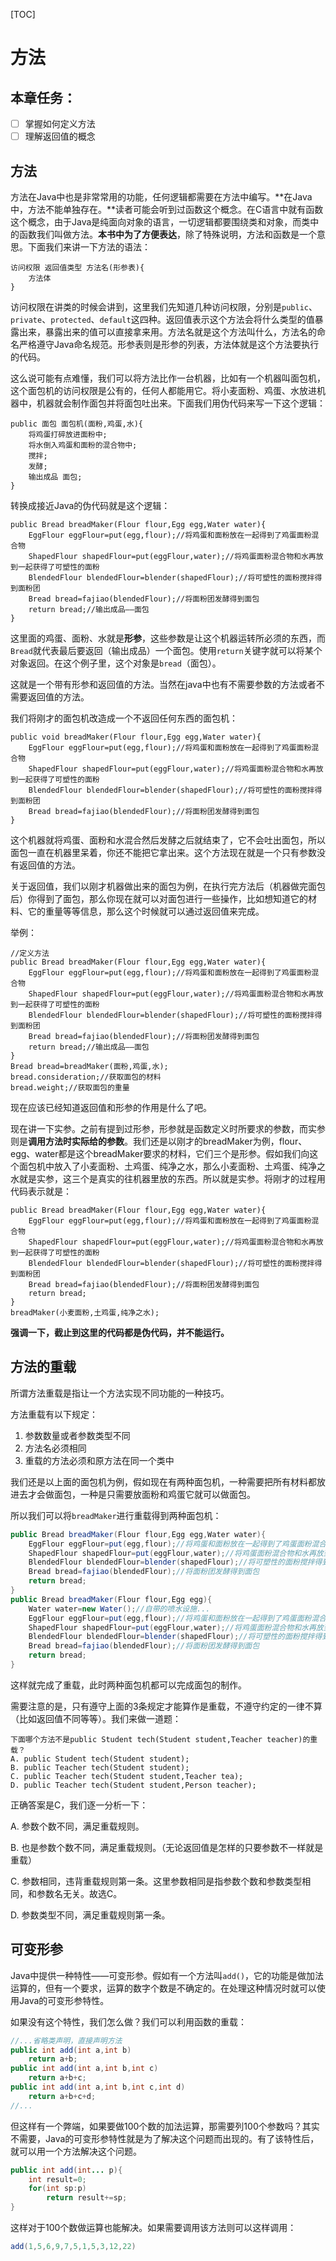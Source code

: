 [TOC]

# 方法

## 本章任务：

- [ ] 掌握如何定义方法
- [ ] 理解返回值的概念

## 方法

方法在Java中也是非常常用的功能，任何逻辑都需要在方法中编写。**在Java中，方法不能单独存在。**读者可能会听到过函数这个概念。在C语言中就有函数这个概念，由于Java是纯面向对象的语言，一切逻辑都要围绕类和对象，而类中的函数我们叫做方法。**本书中为了方便表达**，除了特殊说明，方法和函数是一个意思。下面我们来讲一下方法的语法：

```
访问权限 返回值类型 方法名(形参表){
	方法体
}
```

访问权限在讲类的时候会讲到，这里我们先知道几种访问权限，分别是`public`、`private`、`protected`、`default`这四种。返回值表示这个方法会将什么类型的值暴露出来，暴露出来的值可以直接拿来用。方法名就是这个方法叫什么，方法名的命名严格遵守Java命名规范。形参表则是形参的列表，方法体就是这个方法要执行的代码。

这么说可能有点难懂，我们可以将方法比作一台机器，比如有一个机器叫面包机，这个面包机的访问权限是公有的，任何人都能用它。将小麦面粉、鸡蛋、水放进机器中，机器就会制作面包并将面包吐出来。下面我们用伪代码来写一下这个逻辑：

```
public 面包 面包机(面粉,鸡蛋,水){
	将鸡蛋打碎放进面粉中;
	将水倒入鸡蛋和面粉的混合物中;
	搅拌;
	发酵;
	输出成品 面包;
}
```

转换成接近Java的伪代码就是这个逻辑：

```
public Bread breadMaker(Flour flour,Egg egg,Water water){
    EggFlour eggFlour=put(egg,flour);//将鸡蛋和面粉放在一起得到了鸡蛋面粉混合物
    ShapedFlour shapedFlour=put(eggFlour,water);//将鸡蛋面粉混合物和水再放到一起获得了可塑性的面粉
    BlendedFlour blendedFlour=blender(shapedFlour);//将可塑性的面粉搅拌得到面粉团
    Bread bread=fajiao(blendedFlour);//将面粉团发酵得到面包
    return bread;//输出成品——面包
}
```

这里面的鸡蛋、面粉、水就是**形参**，这些参数是让这个机器运转所必须的东西，而`Bread`就代表最后要返回（输出成品）一个面包。使用`return`关键字就可以将某个对象返回。在这个例子里，这个对象是`bread`（面包）。

这就是一个带有形参和返回值的方法。当然在java中也有不需要参数的方法或者不需要返回值的方法。

我们将刚才的面包机改造成一个不返回任何东西的面包机：

```
public void breadMaker(Flour flour,Egg egg,Water water){
    EggFlour eggFlour=put(egg,flour);//将鸡蛋和面粉放在一起得到了鸡蛋面粉混合物
    ShapedFlour shapedFlour=put(eggFlour,water);//将鸡蛋面粉混合物和水再放到一起获得了可塑性的面粉
    BlendedFlour blendedFlour=blender(shapedFlour);//将可塑性的面粉搅拌得到面粉团
    Bread bread=fajiao(blendedFlour);//将面粉团发酵得到面包
}
```

这个机器就将鸡蛋、面粉和水混合然后发酵之后就结束了，它不会吐出面包，所以面包一直在机器里呆着，你还不能把它拿出来。这个方法现在就是一个只有参数没有返回值的方法。

关于返回值，我们以刚才机器做出来的面包为例，在执行完方法后（机器做完面包后）你得到了面包，那么你现在就可以对面包进行一些操作，比如想知道它的材料、它的重量等等信息，那么这个时候就可以通过返回值来完成。

举例：

```
//定义方法
public Bread breadMaker(Flour flour,Egg egg,Water water){
    EggFlour eggFlour=put(egg,flour);//将鸡蛋和面粉放在一起得到了鸡蛋面粉混合物
    ShapedFlour shapedFlour=put(eggFlour,water);//将鸡蛋面粉混合物和水再放到一起获得了可塑性的面粉
    BlendedFlour blendedFlour=blender(shapedFlour);//将可塑性的面粉搅拌得到面粉团
    Bread bread=fajiao(blendedFlour);//将面粉团发酵得到面包
    return bread;//输出成品——面包
}
Bread bread=breadMaker(面粉,鸡蛋,水);
bread.consideration;//获取面包的材料
bread.weight;//获取面包的重量
```

现在应该已经知道返回值和形参的作用是什么了吧。

现在讲一下实参。之前有提到过形参，形参就是函数定义时所要求的参数，而实参则是**调用方法时实际给的参数**。我们还是以刚才的breadMaker为例，flour、egg、water都是这个breadMaker要求的材料，它们三个是形参。假如我们向这个面包机中放入了小麦面粉、土鸡蛋、纯净之水，那么小麦面粉、土鸡蛋、纯净之水就是实参，这三个是真实的往机器里放的东西。所以就是实参。将刚才的过程用代码表示就是：

```
public Bread breadMaker(Flour flour,Egg egg,Water water){
    EggFlour eggFlour=put(egg,flour);//将鸡蛋和面粉放在一起得到了鸡蛋面粉混合物
    ShapedFlour shapedFlour=put(eggFlour,water);//将鸡蛋面粉混合物和水再放到一起获得了可塑性的面粉
    BlendedFlour blendedFlour=blender(shapedFlour);//将可塑性的面粉搅拌得到面粉团
    Bread bread=fajiao(blendedFlour);//将面粉团发酵得到面包
    return bread;
}
breadMaker(小麦面粉,土鸡蛋,纯净之水);
```

**强调一下，截止到这里的代码都是伪代码，并不能运行。**

## 方法的重载

所谓方法重载是指让一个方法实现不同功能的一种技巧。

方法重载有以下规定：

1. 参数数量或者参数类型不同
2. 方法名必须相同
3. 重载的方法必须和原方法在同一个类中

我们还是以上面的面包机为例，假如现在有两种面包机，一种需要把所有材料都放进去才会做面包，一种是只需要放面粉和鸡蛋它就可以做面包。

所以我们可以将`breadMaker`进行重载得到两种面包机：

```java
public Bread breadMaker(Flour flour,Egg egg,Water water){
    EggFlour eggFlour=put(egg,flour);//将鸡蛋和面粉放在一起得到了鸡蛋面粉混合物
    ShapedFlour shapedFlour=put(eggFlour,water);//将鸡蛋面粉混合物和水再放到一起获得了可塑性的面粉
    BlendedFlour blendedFlour=blender(shapedFlour);//将可塑性的面粉搅拌得到面粉团
    Bread bread=fajiao(blendedFlour);//将面粉团发酵得到面包
    return bread;
}
public Bread breadMaker(Flour flour,Egg egg){
    Water water=new Water();//自带的喷水设施...
    EggFlour eggFlour=put(egg,flour);//将鸡蛋和面粉放在一起得到了鸡蛋面粉混合物
    ShapedFlour shapedFlour=put(eggFlour,water);//将鸡蛋面粉混合物和水再放到一起获得了可塑性的面粉
    BlendedFlour blendedFlour=blender(shapedFlour);//将可塑性的面粉搅拌得到面粉团
    Bread bread=fajiao(blendedFlour);//将面粉团发酵得到面包
    return bread;
}
```

这样就完成了重载，此时两种面包机都可以完成面包的制作。

需要注意的是，只有遵守上面的3条规定才能算作是重载，不遵守约定的一律不算（比如返回值不同等等）。我们来做一道题：

```
下面哪个方法不是public Student tech(Student student,Teacher teacher)的重载？
A. public Student tech(Student student);
B. public Teacher tech(Student student);
C. public Teacher tech(Student student,Teacher tea);
D. public Teacher tech(Student student,Person teacher);
```

正确答案是C，我们逐一分析一下：

A. 参数个数不同，满足重载规则。

B. 也是参数个数不同，满足重载规则。（无论返回值是怎样的只要参数不一样就是重载）

C. 参数相同，违背重载规则第一条。这里参数相同是指参数个数和参数类型相同，和参数名无关。故选C。

D. 参数类型不同，满足重载规则第一条。

## 可变形参

Java中提供一种特性——可变形参。假如有一个方法叫`add()`，它的功能是做加法运算的，但有一个要求，运算的数字个数是不确定的。在处理这种情况时就可以使用Java的可变形参特性。

如果没有这个特性，我们怎么做？我们可以利用函数的重载：

```java
//...省略类声明，直接声明方法
public int add(int a,int b)
    return a+b;
public int add(int a,int b,int c)
    return a+b+c;
public int add(int a,int b,int c,int d)
    return a+b+c+d;
//...
```

但这样有一个弊端，如果要做100个数的加法运算，那需要列100个参数吗？其实不需要，Java的可变形参特性就是为了解决这个问题而出现的。有了该特性后，就可以用一个方法解决这个问题。

```java
public int add(int... p){
    int result=0;
    for(int sp:p)
        return result+=sp;
}
```

这样对于100个数做运算也能解决。如果需要调用该方法则可以这样调用：

```java
add(1,5,6,9,7,5,1,5,3,12,22)
```


